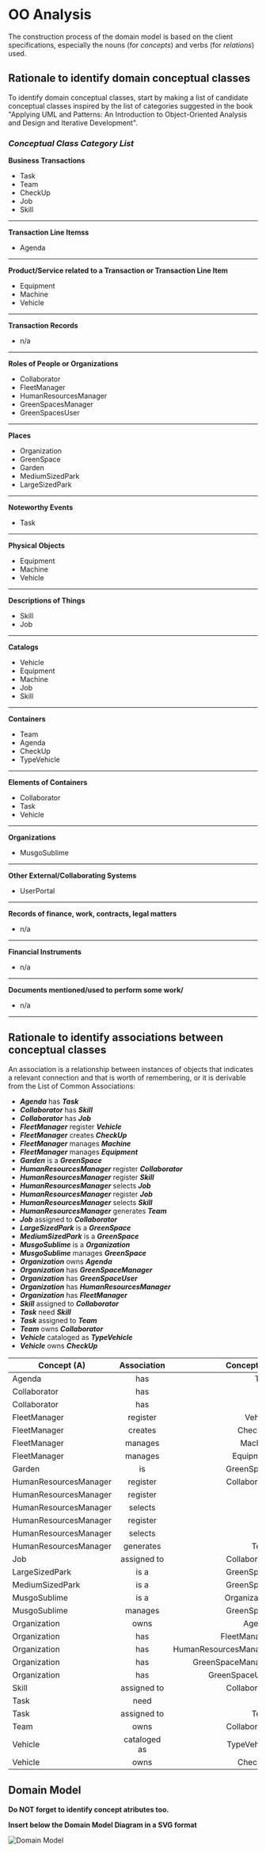 # OO Analysis

The construction process of the domain model is based on the client specifications, especially the nouns (for _concepts_) and verbs (for _relations_) used.

## Rationale to identify domain conceptual classes
To identify domain conceptual classes, start by making a list of candidate conceptual classes inspired by the list of categories suggested in the book "Applying UML and Patterns: An Introduction to Object-Oriented Analysis and Design and Iterative Development".


### _Conceptual Class Category List_

**Business Transactions**

* Task
* Team
* CheckUp
* Job
* Skill

---

**Transaction Line Itemss**

* Agenda

---

**Product/Service related to a Transaction or Transaction Line Item**

* Equipment
* Machine
* Vehicle

---

**Transaction Records**

* n/a

---  

**Roles of People or Organizations**

* Collaborator
* FleetManager
* HumanResourcesManager
* GreenSpacesManager 
* GreenSpacesUser

---

**Places**

* Organization
* GreenSpace
* Garden
* MediumSizedPark
* LargeSizedPark

---

**Noteworthy Events**

* Task

---

**Physical Objects**

* Equipment
* Machine
* Vehicle

---

**Descriptions of Things**

* Skill
* Job

---

**Catalogs**

* Vehicle
* Equipment
* Machine
* Job
* Skill

---

**Containers**

* Team
* Agenda
* CheckUp
* TypeVehicle

---

**Elements of Containers**

* Collaborator
* Task
* Vehicle

---

**Organizations**

* MusgoSublime

---

**Other External/Collaborating Systems**

* UserPortal

---

**Records of finance, work, contracts, legal matters**

* n/a

---

**Financial Instruments**

* n/a

---

**Documents mentioned/used to perform some work/**

* n/a

---


## Rationale to identify associations between conceptual classes

An association is a relationship between instances of objects that indicates a relevant connection and that is worth of remembering, or it is derivable from the List of Common Associations:

- **_Agenda_** has **_Task_**
- **_Collaborator_** has **_Skill_**
- **_Collaborator_** has **_Job_**
- **_FleetManager_** register **_Vehicle_**
- **_FleetManager_** creates **_CheckUp_**
- **_FleetManager_** manages **_Machine_**
- **_FleetManager_** manages **_Equipment_**
- **_Garden_** is a **_GreenSpace_**
- **_HumanResourcesManager_** register **_Collaborator_**
- **_HumanResourcesManager_** register **_Skill_**
- **_HumanResourcesManager_** selects **_Job_**
- **_HumanResourcesManager_** register **_Job_**
- **_HumanResourcesManager_** selects **_Skill_**
- **_HumanResourcesManager_** generates **_Team_**
- **_Job_** assigned to **_Collaborator_**
- **_LargeSizedPark_** is a **_GreenSpace_**
- **_MediumSizedPark_** is a **_GreenSpace_**
- **_MusgoSublime_** is a **_Organization_**
- **_MusgoSublime_** manages **_GreenSpace_**
- **_Organization_** owns **_Agenda_**
- **_Organization_** has **_GreenSpaceManager_**
- **_Organization_** has **_GreenSpaceUser_**
- **_Organization_** has **_HumanResourcesManager_**
- **_Organization_** has **_FleetManager_**
- **_Skill_** assigned to **_Collaborator_**
- **_Task_** need **_Skill_**
- **_Task_** assigned to **_Team_**
- **_Team_** owns **_Collaborator_**
- **_Vehicle_** cataloged as **_TypeVehicle_**
- **_Vehicle_** owns **_CheckUp_**

| Concept (A) 		        |    Association   	     |             Concept (B) |
|-----------------------|:----------------------:|------------------------:|
| Agenda                |          has           |                    Task |
| Collaborator          |          has           |                   Skill |
| Collaborator          |          has           |                     Job |
| FleetManager          |        register        |                 Vehicle |
| FleetManager          |        creates         |                 CheckUp |
| FleetManager          |        manages         |                 Machine |
| FleetManager          |        manages         |               Equipment |
| Garden                |           is           |              GreenSpace |
| HumanResourcesManager |        register        |            Collaborator |
| HumanResourcesManager |        register        |                   Skill |
| HumanResourcesManager |        selects         |                     Job |
| HumanResourcesManager |        register        |                     Job |
| HumanResourcesManager |        selects         |                   Skill |
| HumanResourcesManager |       generates        |                    Team |
| Job                   |      assigned to       |            Collaborator |
| LargeSizedPark        |          is a          |              GreenSpace |
| MediumSizedPark       |          is a          |              GreenSpace |
| MusgoSublime          |          is a          |            Organization |
| MusgoSublime          |        manages         |              GreenSpace |
| Organization          |          owns          |                  Agenda |
| Organization          |          has           |            FleetManager |
| Organization          |          has           |   HumanResourcesManager |
| Organization          |          has           |       GreenSpaceManager |
| Organization          |          has           |          GreenSpaceUser |
| Skill                 |      assigned to       |            Collaborator |
| Task                  |          need          |                   Skill |
| Task                  |      assigned to       |                    Team |
| Team                  |          owns          |            Collaborator |
| Vehicle               |      cataloged as      |             TypeVehicle |
| Vehicle               |          owns          |                 CheckUp |


## Domain Model

**Do NOT forget to identify concept atributes too.**

**Insert below the Domain Model Diagram in a SVG format**

![Domain Model](svg/project-domain-model.svg)